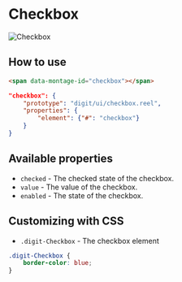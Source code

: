 # Checkbox

![Checkbox](https://raw.github.com/montagejs/montage/edge/checkbox.reel/screenshot.png)

## How to use

```html
<span data-montage-id="checkbox"></span>
```

```json
"checkbox": {
    "prototype": "digit/ui/checkbox.reel",
    "properties": {
        "element": {"#": "checkbox"}
    }
}
```


## Available properties

* `checked` - The checked state of the checkbox.
* `value` - The value of the checkbox.
* `enabled` - The state of the checkbox.


## Customizing with CSS

* `.digit-Checkbox` - The checkbox element

```css
.digit-Checkbox {
    border-color: blue;
}
```
